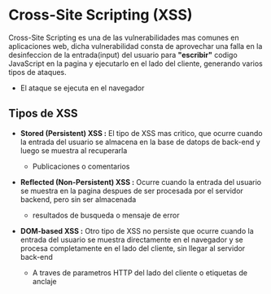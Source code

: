 # Cross-Site Scripting (XSS)

Cross-Site Scripting es una de las vulnerabilidades mas comunes en aplicaciones web, dicha vulnerabilidad consta de aprovechar una falla en la desinfeccion de la entrada(input) del usuario para **"escribir"** codigo JavaScript en la pagina y ejecutarlo en el lado del cliente, generando varios tipos de ataques.

- El ataque se ejecuta en el navegador

## Tipos de XSS

- **Stored (Persistent) XSS :** El tipo de XSS mas critico, que ocurre cuando la entrada del usuario se almacena en la base de datops de back-end y luego se muestra al recuperarla
    - Publicaciones o comentarios 

- **Reflected (Non-Persistent) XSS :** Ocurre cuando la entrada del usuario se muestra en la pagina despues de ser procesada por el servidor backend, pero sin ser almacenada
    - resultados de busqueda o mensaje de error 

- **DOM-based XSS :** Otro tipo de XSS no persiste que ocurre cuando la entrada del usuario se muestra directamente en el navegador y se procesa completamente en el lado del cliente, sin llegar al servidor back-end
    - A traves de parametros HTTP del lado del cliente o etiquetas de anclaje